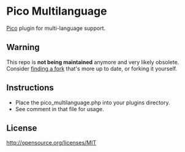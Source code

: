 Pico Multilanguage
==================

[Pico][] plugin for multi-language support.

## Warning

This repo is **not being maintained** anymore and very likely obsolete. Consider [finding a fork][] that's more up to date, or forking it yourself.

## Instructions

* Place the pico_multilanguage.php into your plugins directory.
* See comment in that file for usage.

## License

http://opensource.org/licenses/MIT

[pico]: http://pico.dev7studios.com/
[finding a fork]: https://github.com/tilboerner/pico_multilanguage/network/members

